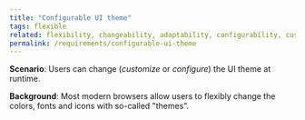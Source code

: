```yaml
---
title: "Configurable UI theme"
tags: flexible
related: flexibility, changeability, adaptability, configurability, customizability 
permalink: /requirements/configurable-ui-theme
---
```


<div class="quality-requirement" markdown="1">

**Scenario**: Users can change (_customize_ or _configure_) the UI theme at runtime.

**Background**: Most modern browsers allow users to flexibly change the colors, fonts and icons with so-called "themes".

</div><br>







